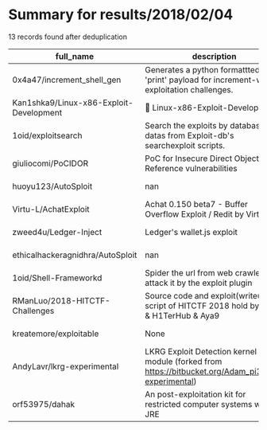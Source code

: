 
# Summary for results/2018/02/04
    
13 records found after deduplication

| full_name | description | html_url | matched_list | matched_count | pushed_at | size | stargazers_count | language | forks_count | vul_ids |
|-----------------------------------------|--------------------------------------------------------------------------------------------------------------|------------------------------------------------------------|-----------------------|-----------------|---------------------------|--------|--------------------|------------|---------------|-----------|
| 0x4a47/increment_shell_gen | Generates a python formattted 'print' payload for increment-where exploitation challenges. | https://github.com/0x4a47/increment_shell_gen | ['exploit'] | 1 | 2018-02-04 09:05:51+00:00 | 1 | 0 | Python | 0 | [] |
| Kan1shka9/Linux-x86-Exploit-Development | 🐧 Linux-x86-Exploit-Development | https://github.com/Kan1shka9/Linux-x86-Exploit-Development | ['exploit'] | 1 | 2018-02-04 00:46:32+00:00 | 675 | 7 | Python | 1 | [] |
| 1oid/exploitsearch | Search the exploits by databases. All datas from Exploit-db's searchexploit scripts. | https://github.com/1oid/exploitsearch | ['exploit'] | 1 | 2018-02-04 07:18:02+00:00 | 46941 | 9 | C | 4 | [] |
| giuliocomi/PoCIDOR | PoC for Insecure Direct Object Reference vulnerabilities | https://github.com/giuliocomi/PoCIDOR | ['vulnerability poc'] | 1 | 2018-02-04 17:28:16+00:00 | 11 | 0 | Python | 0 | [] |
| huoyu123/AutoSploit | nan | https://github.com/huoyu123/AutoSploit | ['sploit'] | 1 | 2018-02-04 01:32:49+00:00 | 40 | 0 | Python | 0 | [] |
| Virtu-L/AchatExploit | Achat 0.150 beta7 - Buffer Overflow Exploit / Redit by Virtu-L | https://github.com/Virtu-L/AchatExploit | ['exploit'] | 1 | 2018-02-04 02:34:27+00:00 | 12 | 0 | Python | 0 | [] |
| zweed4u/Ledger-Inject | Ledger's wallet.js exploit | https://github.com/zweed4u/Ledger-Inject | ['exploit'] | 1 | 2018-02-04 02:49:08+00:00 | 0 | 0 | Python | 0 | [] |
| ethicalhackeragnidhra/AutoSploit | nan | https://github.com/ethicalhackeragnidhra/AutoSploit | ['sploit'] | 1 | 2018-02-04 03:25:22+00:00 | 40 | 1 | Python | 4 | [] |
| 1oid/Shell-Frameworkd | Spider the url from web crawler and attack it by the exploit plugin | https://github.com/1oid/Shell-Frameworkd | ['exploit'] | 1 | 2018-02-04 08:11:02+00:00 | 768 | 3 | Python | 0 | [] |
| RManLuo/2018-HITCTF-Challenges | Source code and exploit(writeup) script of HITCTF 2018 hold by [Lilac](http://7hxzz.club/) & H1TerHub & Aya9 | https://github.com/RManLuo/2018-HITCTF-Challenges | ['exploit'] | 1 | 2018-02-04 09:44:49+00:00 | 71 | 0 | Python | 4 | [] |
| kreatemore/exploitable | None | https://github.com/kreatemore/exploitable | ['exploit'] | 1 | 2018-02-04 15:35:35+00:00 | 5 | 0 | HTML | 0 | [] |
| AndyLavr/lkrg-experimental | LKRG Exploit Detection kernel module (forked from https://bitbucket.org/Adam_pi3/lkrg-experimental) | https://github.com/AndyLavr/lkrg-experimental | ['exploit'] | 1 | 2018-02-04 17:00:54+00:00 | 160 | 0 | C | 0 | [] |
| orf53975/dahak | An post-exploitation kit for restricted computer systems with a JRE | https://github.com/orf53975/dahak | ['exploit'] | 1 | 2018-02-04 18:03:58+00:00 | 8575 | 0 | Java | 0 | [] |
